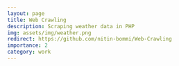 ```yaml
---
layout: page
title: Web Crawling
description: Scraping weather data in PHP
img: assets/img/weather.png
redirect: https://github.com/nitin-bommi/Web-Crawling
importance: 2
category: work
---
```


